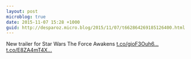 ```yaml
---
layout: post
microblog: true
date: 2015-11-07 15:28 +1000
guid: http://desparoz.micro.blog/2015/11/07/t662864269185126400.html
---
```

New trailer for Star Wars The Force Awakens [t.co/gioF3Ouh6...](https://t.co/gioF3Ouh6f) [t.co/E8ZA4mT4X...](https://t.co/E8ZA4mT4Xw)
